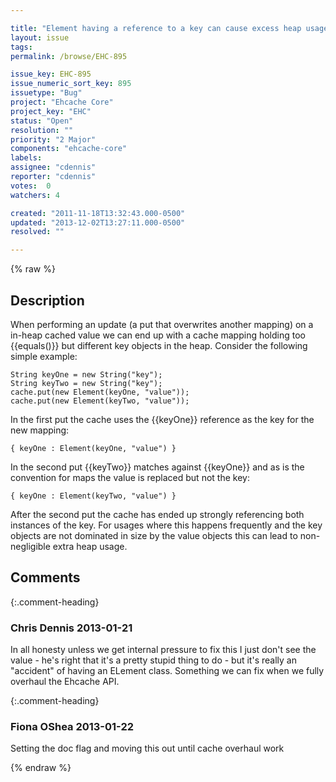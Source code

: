 ```yaml
---

title: "Element having a reference to a key can cause excess heap usage"
layout: issue
tags: 
permalink: /browse/EHC-895

issue_key: EHC-895
issue_numeric_sort_key: 895
issuetype: "Bug"
project: "Ehcache Core"
project_key: "EHC"
status: "Open"
resolution: ""
priority: "2 Major"
components: "ehcache-core"
labels: 
assignee: "cdennis"
reporter: "cdennis"
votes:  0
watchers: 4

created: "2011-11-18T13:32:43.000-0500"
updated: "2013-12-02T13:27:11.000-0500"
resolved: ""

---
```




{% raw %}



## Description

<div markdown="1" class="description">

When performing an update (a put that overwrites another mapping) on a in-heap cached value we can end up with a cache mapping holding too \{\{equals()\}\} but different key objects in the heap.  Consider the following simple example:


```
String keyOne = new String("key");
String keyTwo = new String("key");
cache.put(new Element(keyOne, "value"));
cache.put(new Element(keyTwo, "value"));
```


In the first put the cache uses the \{\{keyOne\}\} reference as the key for the new mapping: 

```
{ keyOne : Element(keyOne, "value") }
```

In the second put \{\{keyTwo\}\} matches against \{\{keyOne\}\} and as is the convention for maps the value is replaced but not the key:

```
{ keyOne : Element(keyTwo, "value") }
```

After the second put the cache has ended up strongly referencing both instances of the key.  For usages where this happens frequently and the key objects are not dominated in size by the value objects this can lead to non-negligible extra heap usage.

</div>

## Comments


{:.comment-heading}
### **Chris Dennis** <span class="date">2013-01-21</span>

<div markdown="1" class="comment">

In all honesty unless we get internal pressure to fix this I just don't see the value - he's right that it's a pretty stupid thing to do - but it's really an "accident" of having an ELement class.  Something we can fix when we fully overhaul the Ehcache API.

</div>


{:.comment-heading}
### **Fiona OShea** <span class="date">2013-01-22</span>

<div markdown="1" class="comment">

Setting the doc flag and moving this out until cache overhaul work

</div>



{% endraw %}
